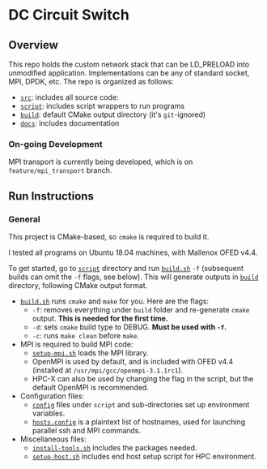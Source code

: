 # DC Circuit Switch

## Overview

This repo holds the custom network stack that can be LD\_PRELOAD into unmodified application. Implementations can be any of standard socket, MPI, DPDK, etc.
The repo is organized as follows:

  * [`src`](src): includes all source code:
  * [`script`](script): includes script wrappers to run programs
  * [`build`](build): default CMake output directory (it's `git`-ignored)
  * [`docs`](docs): includes documentation

### On-going Development

MPI transport is currently being developed, which is on `feature/mpi_transport` branch.

## Run Instructions

### General

This project is CMake-based, so `cmake` is required to build it.

I tested all programs on Ubuntu 18.04 machines, with Mallenox OFED v4.4.

To get started, go to [`script`](script) directory and run [`build.sh`](script/build.sh) `-f` (subsequent builds can omit the `-f` flags, see below). This will generate outputs in [`build`](build) directory, following CMake output format.

  * [`build.sh`](script/build.sh) runs `cmake` and `make` for you. Here are the flags:
    * `-f`: removes everything under `build` folder and re-generate `cmake` output. **This is needed for the first time.**
    * `-d`: sets `cmake` build type to DEBUG. **Must be used with `-f`.**
    * `-c`: runs `make clean` before `make`.
  * MPI is required to build MPI code:
    * [`setup-mpi.sh`](script/setup/setup-mpi.sh) loads the MPI library.
    * OpenMPI is used by default, and is included with OFED v4.4 (installed at `/usr/mpi/gcc/openmpi-3.1.1rc1`).
    * HPC-X can also be used by changing the flag in the script, but the default OpenMPI is recommended.
  * Configuration files:
    * [`config`](script/config) files under `script` and sub-directories set up environment variables.
    * [`hosts.config`](script/hosts.config) is a plaintext list of hostnames, used for launching parallel ssh and MPI commands.
  * Miscellaneous files:
    * [`install-tools.sh`](script/setup/install-tools.sh) includes the packages needed.
    * [`setup-host.sh`](script/setup/setup-host.sh) includes end host setup script for HPC environment.

